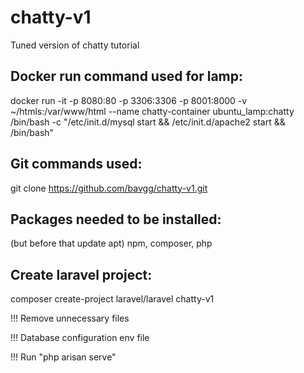 # chatty-v1
Tuned version of chatty tutorial 


## Docker run command used for lamp:
docker run -it -p 8080:80 -p 3306:3306 -p 8001:8000 -v ~/htmls:/var/www/html --name chatty-container ubuntu_lamp:chatty /bin/bash -c "/etc/init.d/mysql start && /etc/init.d/apache2 start && /bin/bash"


## Git commands used:
 git clone https://github.com/bavgg/chatty-v1.git

## Packages needed to be installed:
 (but before that update apt) npm, composer, php
 
## Create laravel project:
composer create-project laravel/laravel chatty-v1

!!! Remove unnecessary files

!!! Database configuration env file

!!! Run "php arisan serve"

